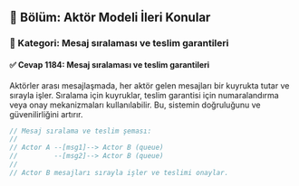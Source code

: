 ## 📘 Bölüm: Aktör Modeli İleri Konular
### 🔹 Kategori: Mesaj sıralaması ve teslim garantileri
#### ✅ Cevap 1184: Mesaj sıralaması ve teslim garantileri

Aktörler arası mesajlaşmada, her aktör gelen mesajları bir kuyrukta tutar ve sırayla işler. Sıralama için kuyruklar, teslim garantisi için numaralandırma veya onay mekanizmaları kullanılabilir. Bu, sistemin doğruluğunu ve güvenilirliğini artırır.

```rust
// Mesaj sıralama ve teslim şeması:
//
// Actor A --[msg1]--> Actor B (queue)
//         --[msg2]--> Actor B (queue)
//
// Actor B mesajları sırayla işler ve teslimi onaylar.
```
